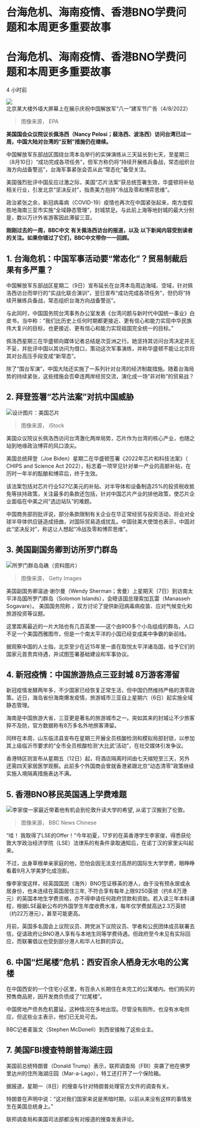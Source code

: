 # 台海危机、海南疫情、香港BNO学费问题和本周更多重要故事


#  台海危机、海南疫情、香港BNO学费问题和本周更多重要故事

4 小时前

![北京某大楼外墙大屏幕上在展示庆祝中国解放军“八一”建军节广告（4/8/2022）](_126292804_040541.shutterstock_editorial_reaction_of_us_house_speaker_nan_13065587e.jpg)

> 图像来源，  EPA

**美国国会众议院议长佩洛西（Nancy Pelosi；裴洛西、波洛西）访问台湾已过一周，中国大陆对台湾的“反制”措施仍在继续。**

中国解放军东部战区围绕台湾本岛举行的实弹演练从三天延长到七天，至星期三（8月10日）“成功完成各项任务”，但军方称仍将“持续开展练兵备战，常态组织台海方向战备警巡”，台海军事紧张会否从此“常态化”备受关注。

美国强烈批评中国反应过激之际，美国“芯片法案”获总统签署生效，华盛顿将补贴相关行业，引发北京“坚决反对”，指责美方抱持“冷战及零和博弈思维”。

政治紧张之余，新冠病毒病（COVID-19）疫情也再次在中国紧张起来，南方度假胜地海南三亚市实施“全域静态管理”，封城禁足。与此前上海等地封城的最大分别是，数以万计外省游客因此滞留三亚。

**刚刚过去的一周，BBC中文** **有关佩洛西访台的报道，以及** **以下新闻内容受到读者的关注。如果你错过了它们，BBC中文带你一一回顾。**

##  1\. 台海危机：中国军事活动要“常态化”？贸易制裁后果有多严重？


中国解放军东部战区星期二（9日）宣布延长在台湾本岛周边海域、空域，针对佩洛西访台而举行的“实战化联合演训”，翌日宣布“成功完成各项任务”，但仍将“持续开展练兵备战，常态组织台海方向战备警巡”。

与此同时，中国国务院台湾事务办公室发表《台湾问题与新时代中国统一事业》白皮书，当中称：“我们比历史上任何时期都更接近、更有信心和能力实现中华民族伟大复兴的目标，也更接近、更有信心和能力实现祖国完全统一的目标。”

佩洛西星期三在华盛顿向媒体记者总结是次亚洲之行。她坚持其访问台湾决定并无不妥，并批评中国以其访问为借口，策动这次军事演练，并称华盛顿不能让北京将其对台高压手段变成“新常态”。

除了“围台军演”，中国大陆还实施了一系列针对台湾的经济制裁措施。随着台海局势的持续紧张，这些措施会否牵连两岸经贸交流，演化成一场“非对称”的贸易战？


##  2\. 拜登签署“芯片法案”对抗中国威胁

![设计图片：美国芯片](_126292806_gettyimages-1087439530.jpg)

> 图像来源，  iStock

美国众议院议长佩洛西访问台湾激化两岸局势，芯片作为台湾的核心产业，也随之站到地缘政治博弈的风口浪尖。

美国总统拜登（Joe Biden）星期二在华盛顿签署《2022年芯片和科技法案》（ CHIPS and Science Act 2022），标志着一项罕见针对单一产业的高额补贴，在历时一年半的酝酿和博弈后，终于生效。

该法案包括对芯片行业527亿美元的补贴、对半导体和设备制造25%的投资税收抵免等扶持政策，关注最多的条款还包括，针对中国芯片产业的排他政策，使芯片企业面临在中美之间“选边站队”的难题。

中国商务部则批评说，部分条款限制有关企业在华正常经贸与投资活动，将会对全球半导体供应链造成扭曲，对国际贸易造成扰乱。中国驻美大使馆也表示，中国对此“坚决反对”，称这让人想起“冷战及零和博弈思维”。

##  3\. 美国副国务卿到访所罗门群岛

![所罗门群岛岛礁（资料图片）](_126294667_077088d2-def2-4079-a0a8-19d48df32362.jpg)

> 图像来源，  Getty Images

美国副国务卿温迪·谢尔曼（Wendy Sherman；舍曼）上星期天（7日）到访南太平洋岛国所罗门群岛（Solomon Islands），会晤该国总理索加瓦雷（Manasseh Sogavare）。 美国国务院称  ，双方讨论了提供新冠病毒病疫苗、应对气候变化和旅游投资等议题。

这里距离最近的一片大陆也有几百英里——这个由900多个小岛组成的群岛，人口不足一个美国西雅图市，但是一个南太平洋的小国已经变成美中争霸的新前线。

据观察中国的人士指，北京至少在近15年里一直在取悦太平洋诸岛国，给予它们的国家元首贵宾待遇，并试图签署基础建设和军事协议。

##  4\. 新冠疫情：中国旅游热点三亚封城 8万游客滞留


新冠疫情发酵两年多，不少国家已经恢复正常生活，但中国仍然维持严格的清零政策。近日，海岛省份海南爆发疫情，旅游城市三亚自上星期六（6日）起实施全域静态管理。

海南是中国旅游大省，三亚更是著名的旅游城市之一。突如其来的封城让不少旅客猝不及防，官方数据称有8万多名外地旅客滞留。

同样在本周，山东临沭县宣布在星期三开展全员核酸检测和模拟局部封锁，以参加其上级临沂市要求的“全市全员核酸检测‘大比武’活动”，在社交媒体引发争议。

香港特区则宣布从星期五（12日）起，将酒店隔离时间由七天缩短至三天，另外还需四天家居医学观察。此前多个外国商会曾就香港紧跟北京“动态清零”政策继续实施入境隔离措施表达不满。

##  5\. 香港BNO移民英国遇上学费难题

![李家俊一家最近带着他有机会到伦敦升读大学的希望, 从诺丁汉搬到了伦敦。](_126294668_05ab1a1f-a7f7-4e4e-8deb-ec8ee3d5e15a.jpg)

> 图像来源，  BBC News Chinese

“哇！ 我取得了LSE的Offer！”今年初夏，17岁的在英香港学生李家俊，得悉获伦敦大学政治经济学院（LSE）法律系的有条件录取通知后，在诺丁汉的家里尖叫起来。

不过，出身草根单亲家庭的他，恐怕会因无法支付高昂的国际生大学学费，眼睁睁看着9月入学美梦化成泡影。

像李家俊这样，经英国国民（海外）BNO签证移英的港人，由于没有预永居或永居身份，也未连续在英国居住三年, 不符合享有每年上限9250英镑（约8.8万港元）的英国本地生学费资格，亦不得申请任何政府贷款和资助。若入读三年本科课程，根据LSE最新公布的外国学生年度收费水准，每年仅学费就高达2.3万英镑（约22万港元），甚至可能更高。

月前，英国多名国会上议院议员、跨党派下议院议员、学者和公民团体成员联署去信，促请政府让BNO港人享有与本地生同等学费待遇。但政府至今未见有实际回应，而联署倡议也受到部分港人和华人社群的异议。

##  6\. 中国“烂尾楼”危机：西安百余人栖身无水电的公寓楼


在中国西安的一个住宅小区里，有百余人长期住在未完工的公寓楼内。他们购买的预售商品房，因开发商负债成了“烂尾楼”。

中国房地产债务危机蔓延，这种情况在多地出现。尽管没有厕所，也没有水电供应，但这些业主表示，他们已无处可去。

BBC记者麦笛文（Stephen McDonell）到西安接触了这些业主。

##  7\. 美国FBI搜查特朗普海湖庄园

美国前总统特朗普（Donald Trump）表示，联邦调查局（FBI）突袭了他在佛罗里达州的住所海湖庄园（Mar-a-Lago），特工还打开了一个保险箱。

据报道，星期一（8日）的搜查与针对特朗普处理官方文件的调查有关。

特朗普在声明中说：“这对我们国家来说是黑暗时期，以前从来没有这样的事情发生在美国总统身上。”

联邦调查局和美国司法部都没有对报道的搜查发表评论。



